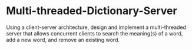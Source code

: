 # Multi-threaded-Dictionary-Server
Using a client-server architecture, design and implement a multi-threaded server that
allows concurrent clients to search the meaning(s) of a word, add a new word, and
remove an existing word.
